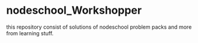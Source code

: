 # nodeschool_Workshopper
this repository consist of solutions of nodeschool problem packs and more from learning stuff.
